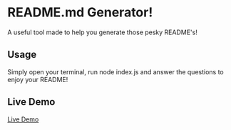 # README.md Generator!
A useful tool made to help you generate those pesky README's!
## Usage
Simply open your terminal, run node index.js and answer the questions to enjoy your README!
## Live Demo
[Live Demo](https://github.com/ihateudvrk/readme-gen-tool/assets/147560589/7029b3d5-247b-4665-a348-7bb4647f6c83)

